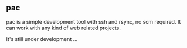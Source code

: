 pac
------------

pac is a simple development tool with ssh and rsync, no scm required.
It can work with any kind of web related projects.

It's still under development ...
